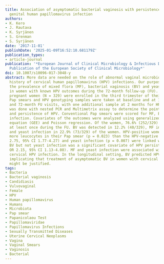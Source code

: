 ```yaml
---
title: Association of asymptomatic bacterial vaginosis with persistence of female
  genital human papillomavirus infection
authors:
- K. Kero
- J. Rautava
- K. Syrjänen
- S. Grenman
- S. Syrjänen
date: '2017-11-01'
publishDate: '2025-01-09T16:52:10.681179Z'
publication_types:
- article-journal
publication: '*European Journal of Clinical Microbiology & Infectious Diseases: Official
  Publication of the European Society of Clinical Microbiology*'
doi: 10.1007/s10096-017-3048-y
abstract: More data are needed on the role of abnormal vaginal microbiota in the natural
  history of cervical human papillomavirus (HPV) infections. Our purpose was to study
  the prevalence of mixed flora (MF), bacterial vaginosis (BV) and yeast infection
  in women with known HPV outcomes during the 72-month follow-up (FU). Asymptomatic
  pregnant women (N = 329) were enrolled in the third trimester of their pregnancy.
  Pap smears and HPV genotyping samples were taken at baseline and at 12-, 24-, 36-
  and 72-month FU visits, with one additional sample at 2 months for HPV. HPV testing
  was done with nested PCR and Multimetrix assay to determine the point prevalence
  and persistence of HPV. Conventional Pap smears were scored for MF, BV and yeast
  infection. Covariates of the outcomes were analyzed using generalized estimating
  equation (GEE) and Poisson regression. Of the women, 76.6% (252/329) tested HPV-positive
  at least once during the FU. BV was detected in 12.2% (40/329), MF in 57.4% (189/329)
  and yeast infection in 22.9% (73/329) of the women. HPV-positive women had significantly
  more leucocytes in their Pap smear (p = 0.023) than the HPV-negative ones. MF (OR
  2.75, 95% CI 1.77-4.27) and yeast infection (p = 0.007) were linked with HPV positivity.
  BV but not yeast infection was a significant covariate of HPV persistence (p = 0.024;
  OR 2.15, 95% CI 1.13-4.08). MF and yeast infection were associated with prevalent
  cervical HPV infection. In the longitudinal setting, BV predicted HPV persistence,
  implicating that treatment of asymptomatic BV in women with cervical HR-HPV infections
  might be justified.
tags:
- Bacteria
- Bacterial vaginosis
- Candidiasis
- Vulvovaginal
- Female
- HPV
- Human papillomavirus
- Humans
- Microbiota
- Pap smear
- Papanicolaou Test
- Papillomaviridae
- Papillomavirus Infections
- Sexually Transmitted Diseases
- Uterine Cervical Neoplasms
- Vagina
- Vaginal Smears
- Vaginosis
- Bacterial
---
```

